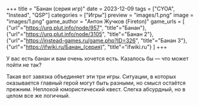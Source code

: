 +++
title = "Банан (серия игр)"
date = 2023-12-09
tags = ["CYOA", "Instead", "QSP"]
categories = ["Игры"]
preview = "images/1.png"
image = "images/1.png"
game_author = "Антон Жучков (Fireton)"
game_urls = [
    {"url"="https://urq.plut.info/node/957", "title"="Банан"},
    {"url"="https://urq.plut.info/node/3105", "title"="Банан 2"},
    {"url"="https://instead-games.ru/game.php?ID=326", "title"="Банан 3"},
    {"url"="https://ifwiki.ru/Банан_(серия)", "title"="ifwiki.ru"}
]
+++

У вас есть банан и вам очень хочется есть. Казалось бы — что может пойти не так?

Такая вот завязка объединяет эти три игры. Ситуации, в которых оказывается главный герой могут быть разными, но смысл остаётся прежним. Неплохой юмористический квест. Слегка абсурдный, но в целом все же логичный.